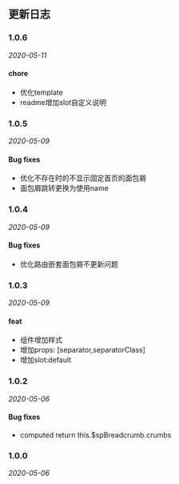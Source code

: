 ## 更新日志

### 1.0.6

*2020-05-11*
#### chore
- 优化template
- readme增加slot自定义说明

### 1.0.5

*2020-05-09*
#### Bug fixes
- 优化不存在时的不显示固定首页的面包屑
- 面包屑跳转更换为使用name

### 1.0.4

*2020-05-09*
#### Bug fixes
- 优化路由嵌套面包屑不更新问题

### 1.0.3

*2020-05-09*
#### feat
- 组件增加样式
- 增加props: [separator,separatorClass]
- 增加slot:default

### 1.0.2

*2020-05-06*

#### Bug fixes
- computed return this.$spBreadcrumb.crumbs


### 1.0.0

*2020-05-06*

